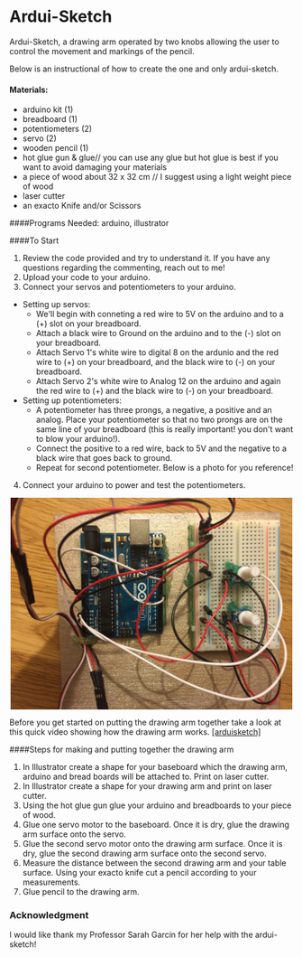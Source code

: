 # Ardui-Sketch
Ardui-Sketch, a drawing arm operated by two knobs allowing the user to control the movement and markings of the pencil.

Below is an instructional of how to create the one and only ardui-sketch.
 
#### Materials:
* arduino kit (1)
* breadboard (1)
* potentiometers (2) 
* servo (2)
* wooden pencil (1)
* hot glue gun & glue// you can use any glue but hot glue is best if you want to avoid damaging your materials
* a piece of wood about 32 x 32 cm // I suggest using a light weight piece of wood
* laser cutter
* an exacto Knife and/or Scissors 

####Programs Needed:
arduino, illustrator 

####To Start  
1. Review the code provided and try to understand it. If you have any questions regarding the commenting, reach out to me! 
2. Upload your code to your arduino.
3. Connect your servos and potentiometers to your arduino. 
  * Setting up servos:
    * We'll begin with conneting a red wire to 5V on the arduino and to a (+) slot on your breadboard.
    * Attach a black wire to Ground on the arduino and to the (-) slot on your breadboard.
    * Attach Servo 1's white wire to digital 8 on the ardunio and the red wire to (+) on your breadboard, and the black wire to (-) on your breadboard.
    * Attach Servo 2's white wire to Analog 12 on the arduino and again the red wire to (+) and the black wire to (-) on your breadboard.
  * Setting up potentiometers:
    * A potentiometer has three prongs, a negative, a positive and an analog. Place your potentiometer so that no two prongs are on the same line of your breadboard (this is really important! you don't want to blow your arduino!).
    * Connect the positive to a red wire, back to 5V and the negative to a black wire that goes back to ground.
    * Repeat for second potentiometer. Below is a photo for you reference!

4. Connect your arduino to power and test the potentiometers. 


<div style="text-align:center">
<img src="https://github.com/smak7/ardui-sketch/blob/master/docs/arduino_connections.jpg" width=500 alt="Sample Arduino Connections" align="center">
</div>

Before you get started on putting the drawing arm together take a look at this quick video showing how the drawing arm works.
[[arduisketch]](https://vimeo.com/145080324?utm_source=email&utm_medium=vimeo-cliptranscode-201504&utm_campaign=29220")

    

####Steps for making and putting together the drawing arm

1. In Illustrator create a shape for your baseboard which the drawing arm, arduino and bread boards will be attached to. Print on laser cutter. 
2. In Illustrator create a shape for your drawing arm and print on laser cutter.
3. Using the hot glue gun glue your arduino and breadboards to your piece of wood. 
4. Glue one servo motor to the baseboard. Once it is dry, glue the drawing arm surface onto the servo. 
5. Glue the second servo motor onto the drawing arm surface. Once it is dry, glue the second drawing arm surface onto the second servo. 
6. Measure the distance between the second drawing arm and your table surface. Using your exacto knife cut a pencil according to your measurements. 
7. Glue pencil to the drawing arm. 



### Acknowledgment 
I would like thank my Professor Sarah Garcin for her help with the ardui-sketch!
